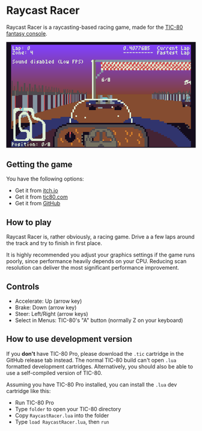 # Raycast Racer
Raycast Racer is a raycasting-based racing game, made for the [TIC-80 fantasy console](https://tic80.com/).

![Gameplay Demonstration](media/gameplay.gif)

## Getting the game
You have the following options:

- Get it from [itch.io](https://github.com/nalquas/raycast-racer)
- Get it from [tic80.com](https://tic80.com/play?cart=693)
- Get it from [GitHub](https://github.com/nalquas/raycast-racer/releases)

## How to play
Raycast Racer is, rather obviously, a racing game.
Drive a a few laps around the track and try to finish in first place.

It is highly recommended you adjust your graphics settings if the game runs poorly, since performance heavily depends on your CPU.
Reducing scan resolution can deliver the most significant performance improvement.

## Controls
- Accelerate: Up (arrow key)
- Brake: Down (arrow key)
- Steer: Left/Right (arrow keys)
- Select in Menus: TIC-80's "A" button (normally Z on your keyboard)

## How to use development version
If you **don't** have TIC-80 Pro, please download the `.tic` cartridge in the GitHub release tab instead. The normal TIC-80 build can't open `.lua` formatted development cartridges. Alternatively, you should also be able to use a self-compiled version of TIC-80.

Assuming you have TIC-80 Pro installed, you can install the `.lua` dev cartridge like this:

- Run TIC-80 Pro
- Type `folder` to open your TIC-80 directory
- Copy `RaycastRacer.lua` into the folder
- Type `load RaycastRacer.lua`, then `run`
